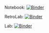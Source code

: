 Notebook: [![Binder](https://mybinder.org/badge_logo.svg)](https://mybinder.org/v2/gh/chuckpr/BIOS512-binder/main)

RetroLab: [![Binder](https://mybinder.org/badge_logo.svg)](https://mybinder.org/v2/gh/chuckpr/BIOS512-binder/main?urlpath=retrolab)

Lab: [![Binder](https://mybinder.org/badge_logo.svg)](https://mybinder.org/v2/gh/chuckpr/BIOS512-binder/main?urlpath=lab)
